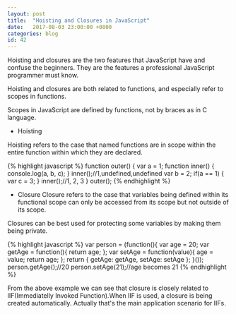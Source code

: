 ```yaml
---
layout: post
title:  "Hoisting and Closures in JavaScript"
date:   2017-08-03 23:00:00 +0800
categories: blog
id: 42
---
```


Hoisting and closures are the two features that JavaScript have and confuse the beginners. They are the features a professional JavaScript programmer must know.

Hoisting and closures are both related to functions, and especially refer to scopes in functions.

Scopes in JavaScript are defined by functions, not by braces as in C language.

* Hoisting

Hoisting refers to the case that named functions are in scope within the entire function within which they are declared.

{% highlight javascript %}
function outer() {
    var a = 1;
    function inner() {
        console.log(a, b, c);
    }
    inner();//1,undefined,undefined
    var b = 2;
    if(a == 1) {
        var c = 3;
    }
    inner();//1, 2, 3
}
outer();
{% endhighlight %}

* Closure
Closure refers to the case that variables being defined within its functional scope can only be accessed from its scope but not outside of its scope.

Closures can be best used for protecting some variables by making them being private.

{% highlight javascript %}
var person = (function(){
    var age = 20;
    var getAge = function(){
        return age;
    };
    var setAge = function(value){
        age = value;
        return age;
    };
    return {
        getAge: getAge,
        setAge: setAge
    };
}());
person.getAge();//20
person.setAge(21);//age becomes 21
{% endhighlight %}

From the above example we can see that closure is closely related to IIF(Immediatelly Invoked Function).When IIF is used, a closure is being created automatically. Actually that's the main application scenario for IIFs.
